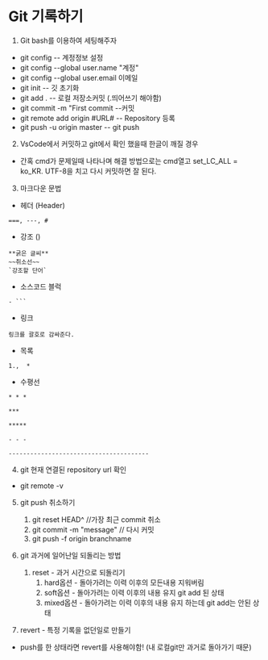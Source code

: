 # Git 기록하기
1. Git bash를 이용하여 세팅해주자
- git config -- 계정정보 설정
- git config --global user.name "계정"
- git config --global user.email 이메일
- git init -- 깃 초기화
- git add . -- 로컬 저장소커밋 (.띄어쓰기 해야함)
- git commit -m "First commit   --커밋
- git remote add origin #URL#  -- Repository 등록
- git push -u origin master  -- git push

2. VsCode에서 커밋하고 git에서 확인 했을때 한글이 깨질 경우
- 간혹 cmd가 문제일때 나타나며 해결 방법으로는 cmd열고 set_LC_ALL = ko_KR. UTF-8을 치고 다시 커밋하면 잘 된다.


3. 마크다운 문법
- 헤더 (Header)
```
===, ---, #
```

- 강조 ()
```
**굵은 글씨**
~~취소선~~
`강조할 단어`
```

- 소스코드 블럭
```
- ```
```

- 링크
```
링크를 괄호로 감싸준다.
```

- 목록
```
1.,  * 
```

- 수평선
```
* * *

***

*****

- - -

---------------------------------------
```

4. git 현재 연결된 repository url 확인
- git remote -v

5. git push 취소하기
    1. git reset HEAD^       //가장 최근 commit 취소
    2. git commit -m "message"   // 다시 커밋
    3. git push -f origin branchname

6. git 과거에 일어난일 되돌리는 방법
    1. reset - 과거 시간으로 되돌리기
        1. hard옵션 - 돌아가려는 이력 이후의 모든내용 지워버림 
        2. soft옵션 - 돌아가려는 이력 이후의 내용 유지 git add 된 상태
        3. mixed옵션 - 돌아가려는 이력 이후의 내용 유지 하는데 git add는 안된 상태
  2. revert - 특정 기록을 없던일로 만들기
  - push를 한 상태라면 revert를 사용해야함! (내 로컬git만 과거로 돌아가기 때문)
    